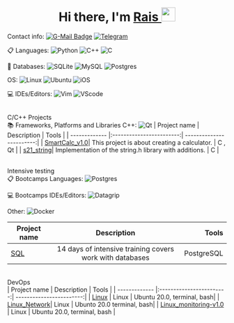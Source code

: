 <h1 align="center">Hi there, I'm <a href="https://github.com/BelRais" target="_blank">Rais </a> 
<img src="https://github.com/blackcater/blackcater/raw/main/images/Hi.gif" height="32"/></h1>

  Contact info:
  [![G-Mail Badge](https://img.shields.io/badge/Gmail-D14836?style=for-the-badge&logo=gmail&logoColor=white)](mailto:belyaev.rais@gmail.com)
  [![Telegram](https://img.shields.io/badge/Telegram-2CA5E0?style=for-the-badge&logo=telegram&logoColor=white)](https://t.me/belyaevrais)

  📋 Languages:
  ![Python](https://img.shields.io/badge/python-3670A0?style=for-the-badge&logo=python&logoColor=ffdd54)
  ![C++](https://img.shields.io/badge/c++-%2300599C.svg?style=for-the-badge&logo=c%2B%2B&logoColor=white)
  ![C](https://img.shields.io/badge/c-%2300599C.svg?style=for-the-badge&logo=c&logoColor=white)
  
   
    
   💾 Databases:
   ![SQLite](https://img.shields.io/badge/sqlite-%2307405e.svg?style=for-the-badge&logo=sqlite&logoColor=white)
   ![MySQL](https://img.shields.io/badge/mysql-%2300f.svg?style=for-the-badge&logo=mysql&logoColor=white)
   ![Postgres](https://img.shields.io/badge/postgres-%23316192.svg?style=for-the-badge&logo=postgresql&logoColor=white)

  OS:
  ![Linux](https://img.shields.io/badge/Linux-FCC624?style=for-the-badge&logo=linux&logoColor=black)
  ![Ubuntu](https://img.shields.io/badge/Ubuntu-E95420?style=for-the-badge&logo=ubuntu&logoColor=white)
  ![iOS](https://img.shields.io/badge/iOS-000000?style=for-the-badge&logo=ios&logoColor=white)
  
  💻 IDEs/Editors:
  ![Vim](https://img.shields.io/badge/VIM-%2311AB00.svg?style=for-the-badge&logo=vim&logoColor=white)
  ![VScode](https://img.shields.io/badge/VS%20Code-0f0f0f%3F?style=for-the-badge&logo=Visual%20Studio%20Code&logoColor=white&color=blue)

<br> C/C++ Projects </br>
  📚 Frameworks, Platforms and Libraries C++:
  ![Qt](https://img.shields.io/badge/Qt-%23217346.svg?style=for-the-badge&logo=Qt&logoColor=white)
| Project name      | Description                | Tools |
| ------------- |:------------------------:| ------------------------:|
| [SmartCalc_v1.0](https://github.com/BelRais/SmartCalc_v1.0)| This project is about creating a calculator. |  C , Qt |
| [s21_string](https://github.com/BelRais/s21_string)| Implementation of the string.h library with additions. | C |





  
<br> Intensive testing </br>
   📋 Bootcamps Languages:
  ![Postgres](https://img.shields.io/badge/postgres-%23316192.svg?style=for-the-badge&logo=postgresql&logoColor=white)

  
  💻 Bootcamps IDEs/Editors:
  	![Datagrip](https://img.shields.io/badge/Datagrip-0f0f0f%3F?style=for-the-badge&logo=datagrip&logoColor=white&color=black)
 
 Other:
  ![Docker](https://img.shields.io/badge/docker-%230db7ed.svg?style=for-the-badge&logo=docker&logoColor=white)

| Project name      | Description                | Tools |
| ------------- |:------------------------:| ------------------------:|
| [SQL](https://github.com/BelRais/SQL_Bootcamp)| 14 days of intensive training covers work with databases | PostgreSQL |

<br> DevOps </br>
| Project name      | Description                | Tools |
| ------------- |:------------------------:| ------------------------:|
| [Linux](https://github.com/BelRais/Linux_00) | Linux |  Ubuntu 20.0, terminal, bash|
| [Linux_Network](https://github.com/BelRais/Linux_01)| Linux | Ubunto 20.0 terminal, bash|
| [Linux_monitoring-v1.0](https://github.com/BelRais/Linux_Monitoring_v1.0) | Linux |  Ubuntu 20.0, terminal, bash |
